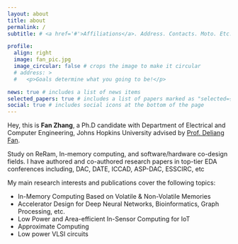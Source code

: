 ```yaml
---
layout: about
title: about
permalink: /
subtitle: # <a href='#'>Affiliations</a>. Address. Contacts. Moto. Etc.

profile:
  align: right
  image: fan_pic.jpg
  image_circular: false # crops the image to make it circular
  # address: >
  #   <p>Goals determine what you going to be!</p>

news: true # includes a list of news items
selected_papers: true # includes a list of papers marked as "selected={true}"
social: true # includes social icons at the bottom of the page
---
```


Hey, this is **Fan Zhang**, a Ph.D candidate with Department of Electrical and Computer Engineering, Johns Hopkins University advised by [Prof. Deliang Fan](https://www.ece.jhu.edu/dfan/).

Study on ReRam, In-memory computing, and software/hardware co-design fields. 
I have authored and co-authored research papers in top-tier EDA conferences including, DAC, DATE, ICCAD, ASP-DAC, ESSCIRC, etc

My main research interests and publications cover the following topics:
* In-Memory Computing Based on Volatile & Non-Volatile Memories
* Accelerator Design for Deep Neural Networks, Bioinformatics, Graph Processing, etc.
* Low Power and Area-efficient In-Sensor Computing for IoT 
* Approximate Computing
* Low power VLSI circuits

<!-- Put your address / P.O. box / other info right below your picture. You can also disable any of these elements by editing `profile` property of the YAML header of your `_pages/about.md`. Edit `_bibliography/papers.bib` and Jekyll will render your [publications page](/al-folio/publications/) automatically. -->

<!-- Link to your social media connections, too. This theme is set up to use [Font Awesome icons](http://fortawesome.github.io/Font-Awesome/) and [Academicons](https://jpswalsh.github.io/academicons/), like the ones below. Add your Facebook, Twitter, LinkedIn, Google Scholar, or just disable all of them. -->
